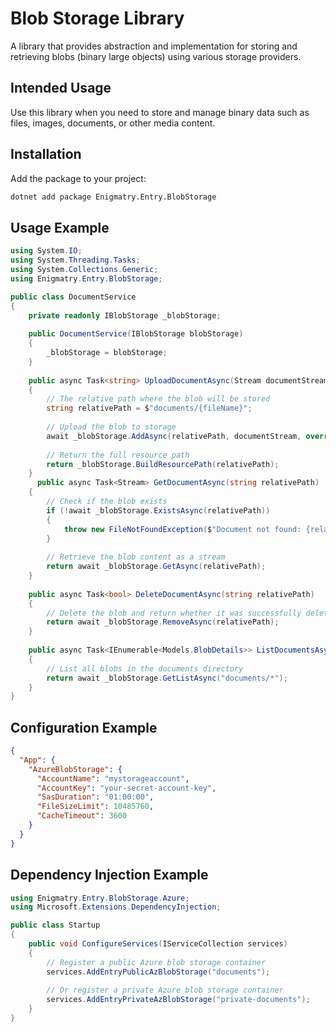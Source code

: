 # Blob Storage Library

A library that provides abstraction and implementation for storing and retrieving blobs (binary large objects) using various storage providers.

## Intended Usage

Use this library when you need to store and manage binary data such as files, images, documents, or other media content.

## Installation

Add the package to your project:

```bash
dotnet add package Enigmatry.Entry.BlobStorage
```

## Usage Example

```csharp
using System.IO;
using System.Threading.Tasks;
using System.Collections.Generic;
using Enigmatry.Entry.BlobStorage;

public class DocumentService
{
    private readonly IBlobStorage _blobStorage;
    
    public DocumentService(IBlobStorage blobStorage)
    {
        _blobStorage = blobStorage;
    }
    
    public async Task<string> UploadDocumentAsync(Stream documentStream, string fileName)
    {
        // The relative path where the blob will be stored
        string relativePath = $"documents/{fileName}";
        
        // Upload the blob to storage
        await _blobStorage.AddAsync(relativePath, documentStream, override: true);
        
        // Return the full resource path
        return _blobStorage.BuildResourcePath(relativePath);
    }
      public async Task<Stream> GetDocumentAsync(string relativePath)
    {
        // Check if the blob exists
        if (!await _blobStorage.ExistsAsync(relativePath))
        {
            throw new FileNotFoundException($"Document not found: {relativePath}");
        }
        
        // Retrieve the blob content as a stream
        return await _blobStorage.GetAsync(relativePath);
    }
    
    public async Task<bool> DeleteDocumentAsync(string relativePath)
    {
        // Delete the blob and return whether it was successfully deleted
        return await _blobStorage.RemoveAsync(relativePath);
    }
    
    public async Task<IEnumerable<Models.BlobDetails>> ListDocumentsAsync()
    {
        // List all blobs in the documents directory
        return await _blobStorage.GetListAsync("documents/*");
    }
}
```

## Configuration Example

```json
{
  "App": {
    "AzureBlobStorage": {
      "AccountName": "mystorageaccount",
      "AccountKey": "your-secret-account-key",
      "SasDuration": "01:00:00",
      "FileSizeLimit": 10485760,
      "CacheTimeout": 3600
    }
  }
}
```

## Dependency Injection Example

```csharp
using Enigmatry.Entry.BlobStorage.Azure;
using Microsoft.Extensions.DependencyInjection;

public class Startup
{
    public void ConfigureServices(IServiceCollection services)
    {
        // Register a public Azure blob storage container
        services.AddEntryPublicAzBlobStorage("documents");
        
        // Or register a private Azure blob storage container
        services.AddEntryPrivateAzBlobStorage("private-documents");
    }
}
```
